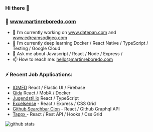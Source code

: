 ### Hi there 👋

### 🌟 www.martinreboredo.com

- 🔭 I’m currently working on www.datepan.com and www.edreamsodigeo.com
- 🌱 I’m currently deep learning Docker / React Native / TypeScript / Testing / Google Cloud
- 💬 Ask me about Javascript / React / Node / Express / 
- 📫 How to reach me: hello@martinreboredo.com

 ### ⚡ Recent Job Applications:

- [IOMED](https://github.com/martinrebo/iomed) React / Elastic UI / Firebase
- [Qida](https://github.com/martinrebo/quida) React / MobX / Docker
- [Jugendstil.io](https://github.com/martinrebo/jugendstil) React / TypeScript
- [Excelsense](https://github.com/martinrebo/excelsense) -  React / Express / CSS Grid 
- [Github Searchbar Clon](https://github.com/martinrebo/github-clon) -  React / Github Graphql API 
- [Tappx ](https://github.com/martinrebo/tappx-devapp) -  React / Rest API / Hooks / Css Grid



![github stats](https://github-readme-stats.vercel.app/api?username=martinrebo&show_icons=true)
